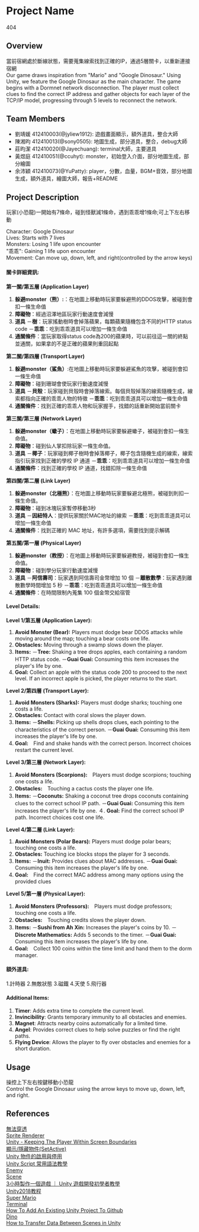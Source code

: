 # Project Name
404

## Overview
當前宿網處於斷線狀態，需要蒐集線索找到正確的IP，通過5層關卡，以重新連接宿網  
Our game draws inspiration from "Mario" and "Google Dinosaur." Using Unity, we feature the Google Dinosaur as the main character.
The game begins with a Dormnet network disconnection. The player must collect clues to find the correct IP address and gather objects for each layer of the TCP/IP model, progressing through 5 levels to reconnect the network.  

## Team Members
- 劉靖媛 412410003(@jyliew1912): 遊戲畫面顯示，額外道具，整合大師
- 陳湘昀 412410013(@sony0505): 地圖生成，部分道具，整合，debug大師
- 莊昀潔 412410020(@Jayechuang): terminal大師，主要道具
- 黃煜庭 412410051(@ccuhyt): monster，初始登入介面，部分地圖生成，部分繪圖
- 余沛穎 412410073(@YuPatty): player，分數，血量，BGM+音效，部分地圖生成，額外道具，繪圖大師，報告+README

## Project Description
玩家(小恐龍)一開始有7條命，碰到怪獸減1條命，遇到乖乖增1條命;可上下左右移動  

Character: Google Dinosaur  
Lives: Starts with 7 lives  
Monsters: Losing 1 life upon encounter  
"乖乖": Gaining 1 life upon encounter  
Movement: Can move up, down, left, and right(controlled by the arrow keys)  

#### 關卡詳細資訊:
**第一關/第五層 (Application Layer)**
1.	**躲避monster（熊）:**：在地圖上移動時玩家要躲避熊的DDOS攻擊，被碰到會扣一條生命值
3.	**障礙物**：經過沼澤地區玩家行動速度會減慢
4.	**道具**
    －**樹**：玩家搖動樹時會掉落蘋果，每顆蘋果隨機包含不同的HTTP status code
  	－**乖乖**：吃到乖乖道具可以增加一條生命值
5.  **通關條件**：當玩家取得status code為200的蘋果時，可以前往這一關的終點並通關，如果拿的不是正確的蘋果則重回起點

**第二關/第四層 (Transport Layer)**
1.	**躲避monster（鯊魚）**:在地圖上移動時玩家要躲避鯊魚的攻擊，被碰到會扣一條生命值
2.	**障礙物**：碰到珊瑚會使玩家行動速度減慢
3.	**道具**
   －**貝殼**：玩家碰到貝殼時會掉落線索。每個貝殼掉落的線索隨機生成，線索都指向正確的乖乖人物的特徵
   －**乖乖**：吃到乖乖道具可以增加一條生命值
4.  **通關條件**：找到正確的乖乖人物和玩家握手，找錯的話重新開始當前關卡

**第三關/第三層 (Network Layer)**
1.	**躲避monster（蠍子）**：在地圖上移動時玩家要躲避蠍子，被碰到會扣一條生命值。
2.	**障礙物**：碰到仙人掌扣除玩家一條生命值。
3.	**道具**
   －**椰子**：玩家碰到椰子樹時會掉落椰子，椰子包含隨機生成的線索，線索指引玩家找到正確的學校 IP 通道
   －**乖乖**：吃到乖乖道具可以增加一條生命值
4. **通關條件**：找到正確的學校 IP 通道，找錯扣除一條生命值

**第四關/第二層 (Link Layer)**
1.	**躲避monster（北極熊）**：在地圖上移動時玩家要躲避北極熊，被碰到則扣一條生命值。
2.	**障礙物**：碰到冰塊玩家暫停移動3秒
3.	**道具**
   －**因紐特人**：提供玩家關於MAC地址的線索
   －**乖乖**：吃到乖乖道具可以增加一條生命值
4. **通關條件**：找到正確的 MAC 地址，有許多選項，需要找到提示解碼

**第五關/第一層 (Physical Layer)**
1.	**躲避monster（教授）**：在地圖上移動時玩家要躲避教授，被碰到會扣一條生命值。
2.	**障礙物**：碰到學分玩家行動速度減慢
3.	**道具**
   －**阿信壽司**：玩家遇到阿信壽司金幣增加 10 個
   －**離散數學**：玩家遇到離散數學時間增加 5 秒
   －**乖乖**：吃到乖乖道具可以增加一條生命值
4. **通關條件**：在時間限制內蒐集 100 個金幣交給宿管
    

#### Level Details:
**Level 1/第五層 (Application Layer):**
1. **Avoid Monster (Bear):** Players must dodge bear DDOS attacks while moving around the map; touching a bear
costs one life.
2. **Obstacles:** Moving through a swamp slows down the player.
3. **Items:**
  －**Tree:** Shaking a tree drops apples, each containing a random HTTP status code.
  －**Guai Guai:** Consuming this item increases the player's life by one.
4. **Goal:** Collect an apple with the status code 200 to proceed to the next level. If an
incorrect apple is picked, the player returns to the start.
 
**Level 2/第四層 (Transport Layer):**
1. **Avoid Monsters (Sharks):** Players must dodge sharks; touching one costs a life.
2. **Obstacles:** Contact with coral slows the player down.
3. **Items:**
  －**Shells:** Picking up shells drops clues, each pointing to the characteristics of the
correct person.
  －**Guai Guai:** Consuming this item increases the player's life by one.
4. **Goal:**　Find and shake hands with the correct person. Incorrect choices restart the current level.


**Level 3/第三層 (Network Layer):**  
1. **Avoid Monsters (Scorpions):**　Players must dodge scorpions; touching one costs a life.
2. **Obstacles:**　Touching a cactus costs the player one life.
3. **Items:**
  －**Coconuts:** Shaking a coconut tree drops coconuts containing clues to the correct
school IP path.
  －**Guai Guai:** Consuming this item increases the player's life by one.
４. **Goal:** Find the correct school IP path. Incorrect choices cost one life. 

**Level 4/第二層 (Link Layer):**
1. **Avoid Monsters (Polar Bears):** Players must dodge polar bears; touching one costs a life.
2. **Obstacles:** Touching ice blocks stops the player for 3 seconds.
3. **Items:**
  －**Inuit:** Provides clues about MAC addresses.
  －**Guai Guai:** Consuming this item increases the player's life by one.
4. **Goal:**　Find the correct MAC address among many options using the provided clues
  
**Level 5/第一層 (Physical Layer):**  
1. **Avoid Monsters (Professors):**　Players must dodge professors; touching one costs a life.
2. **Obstacles:**　Touching credits slows the player down.
3. **Items:**
  －**Sushi from Ah Xin:** Increases the player's coins by 10.
  －**Discrete Mathematics:** Adds 5 seconds to the timer.
  －**Guai Guai:** Consuming this item increases the player's life by one.
4. **Goal:**　Collect 100 coins within the time limit and hand them to the dorm manager.


#### 額外道具:
1.計時器
2.無敵狀態
3.磁鐵
4.天使
5.飛行器

#### Additional Items:  
1. **Timer**: Adds extra time to complete the current level.  
2. **Invincibility**: Grants temporary immunity to all obstacles and enemies.  
3. **Magnet**: Attracts nearby coins automatically for a limited time.  
4. **Angel**: Provides correct clues to help solve puzzles or find the right paths.  
5. **Flying Device**: Allows the player to fly over obstacles and enemies for a short duration.  

## Usage
操控上下左右按鍵移動小恐龍  
Control the Google Dinosaur using the arrow keys to move up, down, left, and right.  

## References
[無法穿透](https://blog.csdn.net/assassinsshadow/article/details/81301556)  
[Sprite Renderer](https://blog.csdn.net/BeUniqueToYou/article/details/74779608)  
[Unity - Keeping The Player Within Screen Boundaries](https://www.youtube.com/watch?v=ailbszpt_AI)  
[顯示/隱藏物件(SetActive)](https://ithelp.ithome.com.tw/articles/10266356?sc=rss.iron)  
[Unity 物件的啟用與停用](https://www.cg.com.tw/UnityCSharp/Content/SetActive.php)  
[Unity Script 常用語法教學](https://www.gameislearning.url.tw/article_content.php?getb=2&foog=9997#google_vignette)  
[Enemy](https://www.youtube.com/watch?v=jvtFUfJ6CP8)  
[Scene](https://www.youtube.com/watch?v=ge3koyyH3nc)  
[3小時製作一個遊戲 ｜ Unity 遊戲開發初學者教學](https://www.youtube.com/watch?v=nPW6tKeapsM)  
[Unity2018教程](https://www.youtube.com/watch?v=99FwnTyyDJg&list=PL_Pb2I110MfGAsoqtDs8-6kEU55wU8CnE)  
[Super Mario](https://www.youtube.com/playlist?list=PLqlFiJjSZ2x1mrMpSQgYdRm8PyWRTg6He)  
[Terminal](https://www.youtube.com/playlist?list=PLf9ofW-QospneJkI2HzX_OzTJavvZkItm)  
[How To Add An Existing Unity Project To Github](https://cadacreate.medium.com/how-to-add-existing-unity-project-to-github-916ad75160e7)  
[Dino](https://www.youtube.com/watch?v=UPvW8kYqxZk)  
[How to Transfer Data Between Scenes in Unity](https://www.youtube.com/watch?si=PHB6wadgr-KPYJZU&v=QG5i6DL7-to&feature=youtu.be)  




